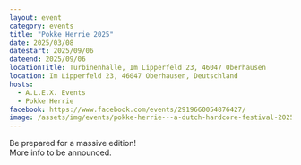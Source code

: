 ```yaml
---
layout: event
category: events
title: "Pokke Herrie 2025"
date: 2025/03/08
datestart: 2025/09/06
dateend: 2025/09/06
locationTitle: Turbinenhalle, Im Lipperfeld 23, 46047 Oberhausen
location: Im Lipperfeld 23, 46047 Oberhausen, Deutschland
hosts:
  - A.L.E.X. Events
  - Pokke Herrie
facebook: https://www.facebook.com/events/2919660054876427/
image: /assets/img/events/pokke-herrie---a-dutch-hardcore-festival-2025--official-event-.jpg
---
```


Be prepared for a massive edition!  
More info to be announced.
